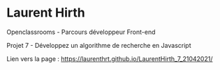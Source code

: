# Laurent Hirth

Openclassrooms - Parcours développeur Front-end

Projet 7 - Développez un algorithme de recherche en Javascript

Lien vers la page : https://laurenthrt.github.io/LaurentHirth_7_21042021/
